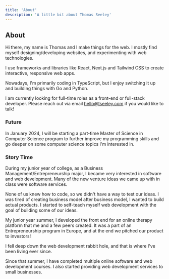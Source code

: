 ```yaml
---
title: 'About'
description: 'A little bit about Thomas Seeley'
---
```


## About

Hi there, my name is Thomas and I make things for the web. I mostly find myself designing/developing websites, and experimenting with web technologies.

I use frameworks and libraries like React, Next.js and Tailwind CSS to create interactive, responsive web apps.

Nowadays, I'm primarily coding in TypeScript, but I enjoy switching it up and building things with Go and Python.

I am currently looking for full-time roles as a front-end or full-stack developer. Please reach out via email hello@tseeley.com if you would like to talk!

### Future

In January 2024, I will be starting a part-time Master of Science in Computer Science program to further improve my programming skills and go deeper on some computer science topics I'm interested in. 

### Story Time

During my junior year of college, as a Business Management/Entrepreneurship major, I became very interested in software and web development. Many of the new venture ideas we came up with in class were software services.

None of us knew how to code, so we didn't have a way to test our ideas. I was tired of creating business model after business model, I wanted to build actual products. I started to self-teach myself web development with the goal of building some of our ideas.

My junior year summer, I developed the front end for an online therapy platform that me and a few peers created. It was a part of an Entrepreneurship program in Europe, and at the end we pitched our product to investors!

I fell deep down the web development rabbit hole, and that is where I've been living ever since.

Since that summer, I have completed multiple online software and web development courses. I also started providing web development services to small businesses.